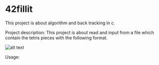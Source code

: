 # 42fillit

This project is about algorithm and back tracking in c.

Project description:
This project is about read and input from a file which contain the tetris pieces with the following format.

![alt text](https://raw.githubusercontent.com/username/projectname/branch/path/to/img.png)

Usage:
